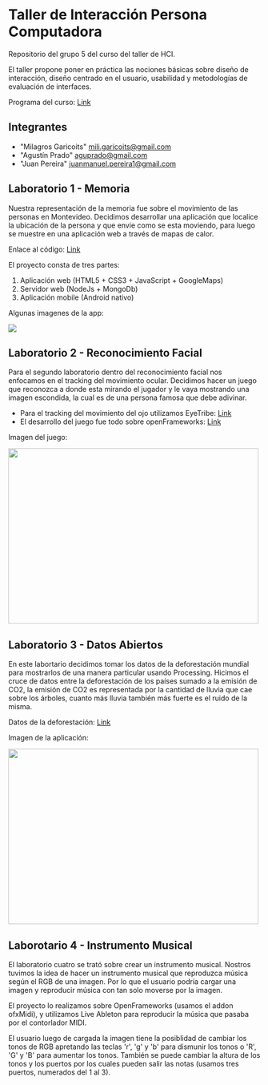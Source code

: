 # Taller de Interacción Persona Computadora

Repositorio del grupo 5 del curso del taller de HCI.

El taller propone poner en práctica las nociones básicas sobre diseño de interacción, diseño centrado en el usuario, usabilidad y metodologías de evaluación de interfaces.

Programa del curso: [Link](http://www.fing.edu.uy/sites/default/files/cursos/2013/anexos/8289/Taller%20de%20Interaccion%20Persona%20Computadora.pdf)

## Integrantes

* "Milagros Garicoits" <mili.garicoits@gmail.com>
* "Agustín Prado" <aguprado@gmail.com>
* "Juan Pereira" <juanmanuel.pereira1@gmail.com>

## Laboratorio 1 - Memoria

Nuestra representación de la memoria fue sobre el movimiento de las personas en Montevideo. Decidimos desarrollar una aplicación que localice la ubicación de la persona y que envie como se esta moviendo, para luego se muestre en una aplicación web a través de mapas de calor.

Enlace al código: [Link](https://github.com/jotaemepereira/TDI-2014-5/tree/master/Lab1)

El proyecto consta de tres partes:

1. Aplicación web (HTML5 + CSS3 + JavaScript + GoogleMaps)
2. Servidor web (NodeJs + MongoDb)
3. Aplicación mobile (Android nativo)

Algunas imagenes de la app:

<pre>
<a href="#"><img src="http://i61.tinypic.com/2med2is.png" align="left"></a>
</pre>

## Laboratorio 2 - Reconocimiento Facial

Para el segundo laboratorio dentro del reconocimiento facial nos enfocamos en el tracking del movimiento ocular. 
Decidimos hacer un juego que reconozca a donde esta mirando el jugador y le vaya mostrando una imagen escondida, la cual es de una persona famosa que debe adivinar.


* Para el tracking del movimiento del ojo utilizamos EyeTribe: [Link](https://theeyetribe.com)
* El desarrollo del juego fue todo sobre openFrameworks: [Link](http://www.openframeworks.cc)

Imagen del juego:
<pre>
<a href="#"><img src="http://i62.tinypic.com/2501lrm.png" align="center" height="350" width="500"></a>
</pre>


## Laboratorio 3 - Datos Abiertos

En este labortario decidimos tomar los datos de la deforestación mundial para mostrarlos de una manera particular usando Processing. 
Hicimos el cruce de datos entre la deforestación de los países sumado a la emisión de CO2, la emisión de CO2 es representada por la cantidad de lluvia que cae sobre los árboles, cuanto más lluvia también más fuerte es el ruido de la misma.

Datos de la deforestación: [Link](http://data.un.org/Data.aspx?q=FOREST&d=MDG&f=seriesRowID%3a567)

Imagen de la aplicación:
<pre>
<a href="#"><img src="http://i60.tinypic.com/et8f83.png" align="center" height="350" width="500"></a>
</pre>

## Laborotario 4 - Instrumento Musical

El laboratorio cuatro se trató sobre crear un instrumento musical. Nostros tuvimos la idea de hacer un instrumento musical que reproduzca música según el RGB de una imagen. Por lo que el usuario podría cargar una imagen y reproducir música con tan solo moverse por la imagen.

El proyecto lo realizamos sobre OpenFrameworks (usamos el addon ofxMidi), y utilizamos Live Ableton para reproducir la música que pasaba por el contorlador MIDI.

El usuario luego de cargada la imagen tiene la posiblidad de cambiar los tonos de RGB apretando las teclas 'r', 'g' y 'b' para dismunir los tonos o 'R', 'G' y 'B' para aumentar los tonos. También se puede cambiar la altura de los tonos y los puertos por los cuales pueden salir las notas (usamos tres puertos, numerados del 1 al 3).



